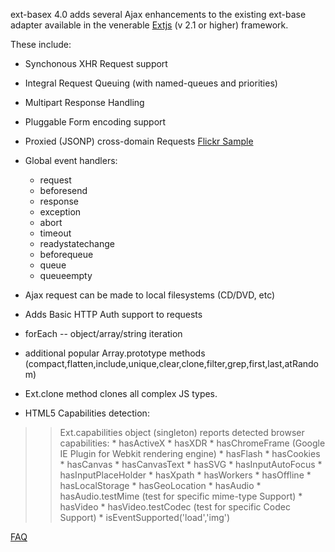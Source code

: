 ext-basex 4.0 adds several Ajax enhancements to the existing ext-base adapter available in the venerable [Extjs](http://www.extjs.com) (v 2.1 or higher) framework.

These include:

  * Synchonous XHR Request support
  * Integral Request Queuing (with named-queues and priorities)
  * Multipart Response Handling
  * Pluggable Form encoding support
  * Proxied (JSONP) cross-domain Requests [Flickr Sample](http://demos.theactivegroup.com?demo=basex&script=flickr)
  * Global event handlers:
    * request
    * beforesend
    * response
    * exception
    * abort
    * timeout
    * readystatechange
    * beforequeue
    * queue
    * queueempty
  * Ajax request can be made to local filesystems (CD/DVD, etc)
  * Adds Basic HTTP Auth support to requests
  * forEach -- object/array/string iteration
  * additional popular Array.prototype methods (compact,flatten,include,unique,clear,clone,filter,grep,first,last,atRandom)
  * Ext.clone method clones all complex JS types.

  * HTML5 Capabilities detection:
> > Ext.capabilities object (singleton) reports detected browser capabilities:
      * hasActiveX
      * hasXDR
      * hasChromeFrame (Google IE Plugin for Webkit rendering engine)
      * hasFlash
      * hasCookies
      * hasCanvas
      * hasCanvasText
      * hasSVG
      * hasInputAutoFocus
      * hasInputPlaceHolder
      * hasXpath
      * hasWorkers
      * hasOffline
      * hasLocalStorage
      * hasGeoLocation
      * hasAudio
      * hasAudio.testMime (test for specific mime-type Support)
      * hasVideo
      * hasVideo.testCodec (test for specific Codec Support)
      * isEventSupported('load','img')

[FAQ](FAQ.md)